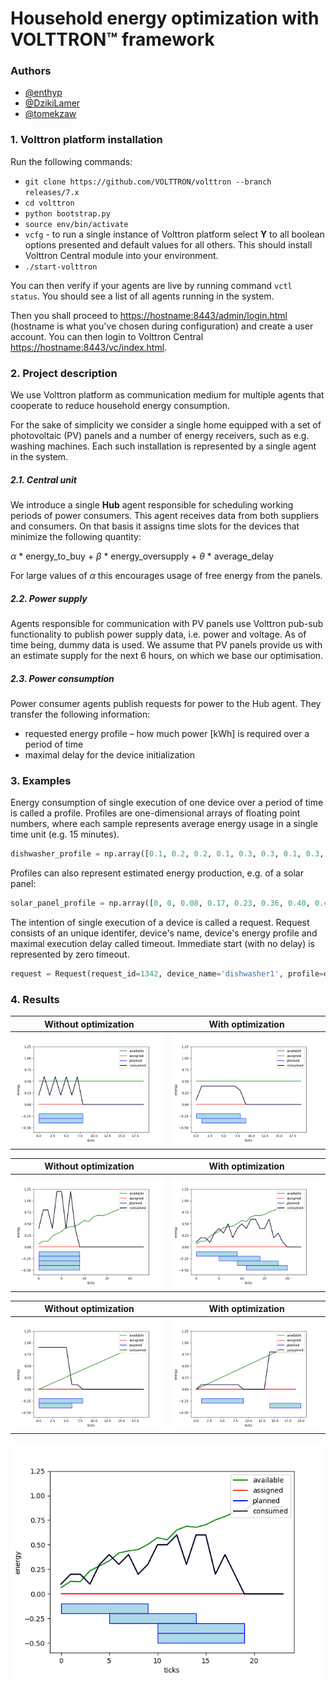 # Household energy optimization with VOLTTRON™ framework

### Authors
* [@enthyp](https://github.com/enthyp)
* [@DzikiLamer](https://github.com/DzikiLamer)
* [@tomekzaw](https://github.com/tomekzaw)

### 1. Volttron platform installation
Run the following commands:
 * `git clone https://github.com/VOLTTRON/volttron --branch releases/7.x`
 * `cd volttron`
 * `python bootstrap.py`
 * `source env/bin/activate`
 * `vcfg` - to run a single instance of Volttron platform select **Y** to all boolean options presented and default values for all others. This should install Volttron Central module into your environment.
 * `./start-volttron`

You can then verify if your agents are live by running command `vctl status`. You should see a list of all agents running in the system.

Then you shall proceed to [https://hostname:8443/admin/login.html](https://hostname:8443/admin/login.html) (hostname is what you've chosen during configuration) and create a user account. You can then login to Volttron Central [https://hostname:8443/vc/index.html](https://hostname:8443/vc/index.html).

### 2. Project description
We use Volttron platform as communication medium for multiple agents that cooperate to reduce household energy consumption.

For the sake of simplicity we consider a single home equipped with a set of photovoltaic (PV) panels and a number of energy receivers, such as e.g. washing machines. Each such installation is represented by a single agent in the system.

##### 2.1. Central unit
We introduce a single **Hub** agent responsible for scheduling working periods of power consumers. This agent receives data from both suppliers and consumers. On that basis it assigns time slots for the devices that minimize the following quantity:

*α* * energy_to_buy + *β* * energy_oversupply + *θ* * average_delay

For large values of *α* this encourages usage of free energy from the panels.

##### 2.2. Power supply
Agents responsible for communication with PV panels use Volttron pub-sub functionality to publish power supply data, i.e. power and voltage. As of time being, dummy data is used. We assume that PV panels provide us with an estimate supply for the next 6 hours, on which we base our optimisation.

##### 2.3. Power consumption
Power consumer agents publish requests for power to the Hub agent. They transfer the following information:
 * requested energy profile – how much power [kWh] is required over a period of time
 * maximal delay for the device initialization

### 3. Examples
Energy consumption of single execution of one device over a period of time is called a profile. Profiles are one-dimensional arrays of floating point numbers, where each sample represents average energy usage in a single time unit (e.g. 15 minutes).
```py
dishwasher_profile = np.array([0.1, 0.2, 0.2, 0.1, 0.3, 0.3, 0.1, 0.3, 0.1])
```
Profiles can also represent estimated energy production, e.g. of a solar panel:
```py
solar_panel_profile = np.array([0, 0, 0.08, 0.17, 0.23, 0.36, 0.40, 0.41, 0.42, 0.39])
```
The intention of single execution of a device is called a request. Request consists of an unique identifer, device's name, device's energy profile and maximal execution delay called timeout. Immediate start (with no delay) is represented by zero timeout.
```py
request = Request(request_id=1342, device_name='dishwasher1', profile=dishwasher_profile, timeout=10)
```

### 4. Results

Without optimization | With optimization
-- | --
| ![](img/example_complementary_before.png) | ![](img/example_complementary_after.png) |

Without optimization | With optimization
-- | --
| ![](img/example_washing_before.png) | ![](img/example_washing_after_000.png) |

Without optimization | With optimization
-- | --
| ![](img/example_comparision_NoDelayScheduler.png) | ![](img/example_comparision_LinearProgrammingScheduler.png) |

![](img/example_washing.gif)
